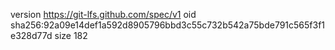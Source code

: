 version https://git-lfs.github.com/spec/v1
oid sha256:92a09e14def1a592d8905796bbd3c55c732b542a75bde791c565f3f1e328d77d
size 182
